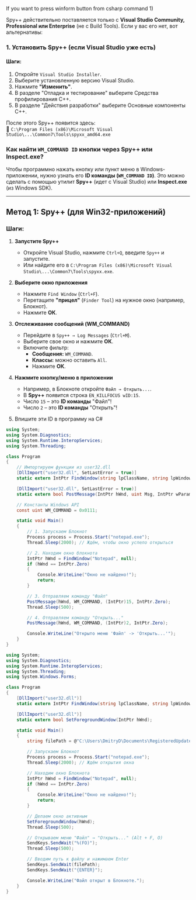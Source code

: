 If you want to press winform button from csharp command
1) 



Spy++ действительно поставляется только с **Visual Studio Community, Professional или Enterprise** (не с Build Tools). Если у вас его нет, вот альтернативы:  

### **1. Установить Spy++ (если Visual Studio уже есть)**
#### **Шаги:**
1. Откройте `Visual Studio Installer`.  
2. Выберите установленную версию Visual Studio.  
3. Нажмите **"Изменить"**.  
4. В разделе "Отладка и тестирование" выберите Средства профилирования C++.
5. В разделе "Действия разработки" выберите Основные компоненты C++.

После этого Spy++ появится здесь:  
📂 `C:\Program Files (x86)\Microsoft Visual Studio\...\Common7\Tools\spyxx_amd64.exe`  


### **Как найти `WM_COMMAND ID` кнопки через Spy++ или Inspect.exe?**  

Чтобы программно нажать кнопку или пункт меню в Windows-приложении, нужно узнать его **ID команды (`WM_COMMAND ID`)**. Это можно сделать с помощью утилит **Spy++** (идет с Visual Studio) или **Inspect.exe** (из Windows SDK).  

---

## **Метод 1: Spy++ (для Win32-приложений)**
### **Шаги:**
1. **Запустите Spy++**  
   - Откройте Visual Studio, нажмите `Ctrl+Q`, введите `Spy++` и запустите.  
   - Или найдите его в `C:\Program Files (x86)\Microsoft Visual Studio\...\Common7\Tools\spyxx.exe`.  

2. **Выберите окно приложения**  
   - Нажмите `Find Window` (`Ctrl+F`).  
   - Перетащите **"прицел"** (`Finder Tool`) на нужное окно (например, Блокнот).  
   - Нажмите **ОК**.

3. **Отслеживание сообщений (WM_COMMAND)**  
   - Перейдите в `Spy++ → Log Messages` (`Ctrl+M`).  
   - Выберите свое окно и нажмите **ОК**.  
   - Включите фильтр:  
     - **Сообщения:** `WM_COMMAND`.  
     - **Классы:** можно оставить `All`.  
     - Нажмите **ОК**.

4. **Нажмите кнопку/меню в приложении**  
   - Например, в Блокноте откройте `Файл → Открыть...`.  
   - В **Spy++** появится строка `EN_KILLFOCUS wID:15`.  
   - Число `15` – это **ID команды** "Файл"!  
   - Число `2` – это **ID команды** "Открыть"!  

5. Впишите эти ID в программу на C#



```csharp
using System;
using System.Diagnostics;
using System.Runtime.InteropServices;
using System.Threading;

class Program
{
    // Импортируем функции из user32.dll
    [DllImport("user32.dll", SetLastError = true)]
    static extern IntPtr FindWindow(string lpClassName, string lpWindowName);

    [DllImport("user32.dll", SetLastError = true)]
    static extern bool PostMessage(IntPtr hWnd, uint Msg, IntPtr wParam, IntPtr lParam);

    // Константы Windows API
    const uint WM_COMMAND = 0x0111;

    static void Main()
    {
        // 1. Запускаем Блокнот
        Process process = Process.Start("notepad.exe");
        Thread.Sleep(2000); // Ждём, чтобы окно успело открыться

        // 2. Находим окно блокнота
        IntPtr hWnd = FindWindow("Notepad", null);
        if (hWnd == IntPtr.Zero)
        {
            Console.WriteLine("Окно не найдено!");
            return;
        }

        // 3. Отправляем команду "Файл"
        PostMessage(hWnd, WM_COMMAND, (IntPtr)15, IntPtr.Zero);
        Thread.Sleep(500);

        // 4. Отправляем команду "Открыть..."
        PostMessage(hWnd, WM_COMMAND, (IntPtr)2, IntPtr.Zero);

        Console.WriteLine("Открыто меню 'Файл' -> 'Открыть...'");
    }
}
```

```csharp
using System;
using System.Diagnostics;
using System.Runtime.InteropServices;
using System.Threading;
using System.Windows.Forms;

class Program
{
    [DllImport("user32.dll")]
    static extern IntPtr FindWindow(string lpClassName, string lpWindowName);

    [DllImport("user32.dll")]
    static extern bool SetForegroundWindow(IntPtr hWnd);

    static void Main()
    {
        string filePath = @"C:\Users\DmitryD\Documents\RegisteredUpdaters.txt";

        // Запускаем Блокнот
        Process process = Process.Start("notepad.exe");
        Thread.Sleep(2000); // Ждём открытия окна

        // Находим окно Блокнота
        IntPtr hWnd = FindWindow("Notepad", null);
        if (hWnd == IntPtr.Zero)
        {
            Console.WriteLine("Окно не найдено!");
            return;
        }

        // Делаем окно активным
        SetForegroundWindow(hWnd);
        Thread.Sleep(500);

        // Открываем меню "Файл" → "Открыть..." (Alt + F, O)
        SendKeys.SendWait("%(FO)");
        Thread.Sleep(500);

        // Вводим путь к файлу и нажимаем Enter
        SendKeys.SendWait(filePath);
        SendKeys.SendWait("{ENTER}");

        Console.WriteLine("Файл открыт в Блокноте.");
    }
}
```
